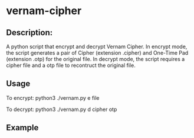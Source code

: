 <h1> vernam-cipher </h1>
<h2> Description: </h2>
A python script that encrypt and decrypt Vernam Cipher. In encrypt mode, the script  generates a pair of Cipher (extension .cipher) and One-Time Pad (extension .otp) for the original file. In decrypt mode, the script requires a cipher file and a otp file to recontruct the original file.

<h2>Usage</h2>

To encrypt:
python3 ./vernam.py e file

To decrypt:
python3 ./vernam.py d cipher otp

<h2>Example</h2>

